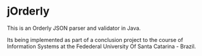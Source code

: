 jOrderly
========

This is an Orderly JSON parser and validator in Java.

Its being implemented as part of a conclusion project to the course of Information
Systems at the Fedederal University Of Santa Catarina - Brazil.
